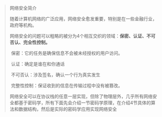 > 网络安全简介
>
> ​		随着计算机网络的广泛应用，网络安全愈发重要，特别是在一些金融行业，政府等机构。
>
> ​		网络安全的问题可以粗略的被分为4个相互交织的领域：**保密、认证、不可否认、完全性控制。**
>
> ​		保密：它的任务是确保信息不会被未经授权的用户访问。
>
> ​		认证：确定是谁在和你通话
>
> ​		不可否认：涉及签名，确认一个行为真实发生
>
> ​		完整性控制：保证收到的信息在传输过程中没有被篡改。
>
> ​		网络安全可以在协议栈的任意一层实现，但除了物理层外，几乎所有网络安全都基于密码学，所有下面先会介绍一节密码学原理，在介绍4节具体的算法和数据结构，然后是实际的密码学应用实现网络安全